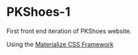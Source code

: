 # PKShoes-1
First front end iteration of PKShoes website.

Using the [Materialize CSS Framework](https://materializecss.com/)